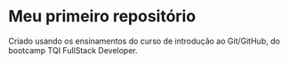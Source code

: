 # Meu primeiro repositório
Criado usando os ensinamentos do curso de introdução ao Git/GitHub, do bootcamp TQI FullStack Developer.
